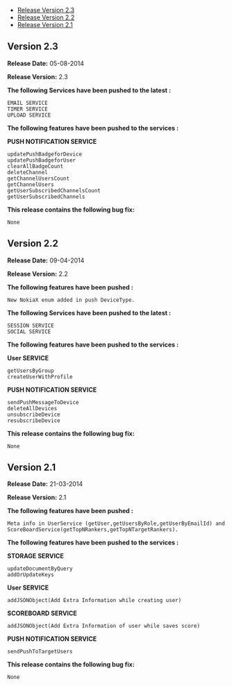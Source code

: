 * [Release Version 2.3](https://github.com/shephertz/App42_Corona_SDK/blob/master/Change_Log.md#version-23)
* [Release Version 2.2](https://github.com/shephertz/App42_Corona_SDK/blob/master/Change_Log.md#version-22)
* [Release Version 2.1](https://github.com/shephertz/App42_Corona_SDK/blob/master/Change_Log.md#version-21)

## Version 2.3

**Release Date:** 05-08-2014

**Release Version:** 2.3

**The following Services have been pushed to the latest :**

```
EMAIL SERVICE
TIMER SERVICE
UPLOAD SERVICE
```

**The following features have been pushed to the services :**

**PUSH NOTIFICATION SERVICE**

```
updatePushBadgeforDevice
updatePushBadgeforUser
clearAllBadgeCount
deleteChannel
getChannelUsersCount
getChannelUsers
getUserSubscribedChannelsCount
getUserSubscribedChannels
```

**This release contains the following bug fix:**

```
None
```

## Version 2.2

**Release Date:** 09-04-2014 

**Release Version:** 2.2

**The following features have been pushed :**

```
New NokiaX enum added in push DeviceType.
```

**The following Services have been pushed to the latest :**

```
SESSION SERVICE
SOCIAL SERVICE
```

**The following features have been pushed to the services :**

**User SERVICE**

```
getUsersByGroup
createUserWithProfile
```

**PUSH NOTIFICATION SERVICE**

```
sendPushMessageToDevice
deleteAllDevices
unsubscribeDevice
resubscribeDevice
```

**This release contains the following bug fix:**

```
None
```


## Version 2.1

**Release Date:** 21-03-2014 

**Release Version:** 2.1

**The following features have been pushed :**

```
Meta info in UserService (getUser,getUsersByRole,getUserByEmailId) and ScoreBoardService(getTopNRankers,getTopNTargetRankers).
```


**The following features have been pushed to the services :**

**STORAGE SERVICE**

```
updateDocumentByQuery
addOrUpdateKeys
```

**User SERVICE**

```
addJSONObject(Add Extra Information while creating user)
```

**SCOREBOARD SERVICE**

```
addJSONObject(Add Extra Information of user while saves score)
```

**PUSH NOTIFICATION SERVICE**

```
sendPushToTargetUsers
```


**This release contains the following bug fix:**

```
None
```
